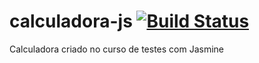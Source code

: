 # calculadora-js [![Build Status](https://travis-ci.org/sidneykm/calculadora-js.svg?branch=master)](https://travis-ci.org/sidneykm/calculadora-js)
Calculadora criado no curso de testes com Jasmine

